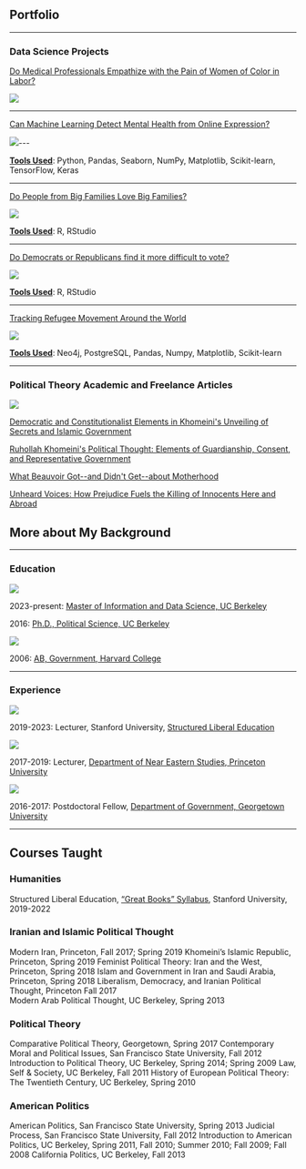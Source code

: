 ## Portfolio

---

### Data Science Projects 

[Do Medical Professionals Empathize with the Pain of Women of Color in Labor?](/woc_childbirth.md)

<img src="images/maternity_care_woc2.jpg?raw=true"/>

---
[Can Machine Learning Detect Mental Health from Online Expression?](/mental_health.md)

<img src="images/wordcloud.png?raw=true"/>---

<b><u>Tools Used</u></b>: Python, Pandas, Seaborn, NumPy, Matplotlib, Scikit-learn, TensorFlow, Keras

---
[Do People from Big Families Love Big Families?](/203_big_families.md)

<img src="images/brady_bunch_stairs2.jpg?raw=true"/>

<b><u>Tools Used</u></b>: R, RStudio

---
[Do Democrats or Republicans find it more difficult to vote?](/203_voting_difficulty_page.md)

<img src="images/voting-booths-with-no-people.jpg?raw=true"/>

<b><u>Tools Used</u></b>: R, RStudio

---
[Tracking Refugee Movement Around the World](/refugees.md)

<img src="images/neo4j_graph_refugees.png?raw=true"/>

<b><u>Tools Used</u></b>: Neo4j, PostgreSQL, Pandas, Numpy, Matplotlib, Scikit-learn


---

### Political Theory Academic and Freelance Articles

   <img src="images/Plato_Aristotle.jpg?raw=true"/>

[Democratic and Constitutionalist Elements in Khomeini's Unveiling of Secrets and Islamic Government](/pdf/journal_of_political_ideologies_nura.pdf)
  
[Ruhollah Khomeini's Political Thought: Elements of Guardianship, Consent, and Representative Government](/pdf/journal_of_shia_islamic_studies_nura.pdf)

[What Beauvoir Got--and Didn't Get--about Motherhood](https://philosophynow.org/issues/168/What_Simone_de_Beauvoir_Got_-_And_Didnt_Get_-_About_Motherhood)

[Unheard Voices: How Prejudice Fuels the Killing of Innocents Here and Abroad](https://www.commondreams.org/opinion/anti-muslim-prejudice-burlington-shooting)

## More about My Background

---

### Education

<img src="images/UC_Berkeley_logo.png?raw=true"/>

2023-present: [Master of Information and Data Science, UC Berkeley](https://www.ischool.berkeley.edu/programs/mids)

2016: [Ph.D., Political Science, UC Berkeley](https://polisci.berkeley.edu/)

<img src="images/Harvard_logo.png?raw=true"/>

2006: [AB, Government, Harvard College](https://www.gov.harvard.edu/)

---

### Experience

<img src="images/stanford_logo.jpg?raw=true"/>

2019-2023: Lecturer, Stanford University, [Structured Liberal Education](https://sis.stanford.edu/structured-liberal-education-sle)

<img src="images/princeton_logo.png?raw=true"/>

2017-2019: Lecturer, [Department of Near Eastern Studies, Princeton University](https://nes.princeton.edu/)

<img src="images/georgetown_logo.png?raw=true"/>

2016-2017: Postdoctoral Fellow, [Department of Government, Georgetown University](https://government.georgetown.edu/)

---

## Courses Taught

### Humanities
Structured Liberal Education, [“Great Books” Syllabus](http://slesyllabus.pbworks.com/w/browse/#view=ViewAllPages), Stanford University, 2019-2022

### Iranian and Islamic Political Thought
Modern Iran, Princeton, Fall 2017; Spring 2019 
Khomeini’s Islamic Republic, Princeton, Spring 2019 
Feminist Political Theory: Iran and the West, Princeton, Spring 2018 
Islam and Government in Iran and Saudi Arabia, Princeton, Spring 2018 
Liberalism, Democracy, and Iranian Political Thought, Princeton Fall 2017  
Modern Arab Political Thought, UC Berkeley, Spring 2013 

### Political Theory
Comparative Political Theory, Georgetown, Spring 2017 
Contemporary Moral and Political Issues, San Francisco State University, Fall 2012 
Introduction to Political Theory, UC Berkeley, Spring 2014; Spring 2009
Law, Self & Society, UC Berkeley, Fall 2011 
History of European Political Theory: The Twentieth Century, UC Berkeley, Spring 2010 

### American Politics
American Politics, San Francisco State University, Spring 2013 
Judicial Process, San Francisco State University, Fall 2012 
Introduction to American Politics, UC Berkeley, Spring 2011, Fall 2010; Summer 2010; Fall 2009; Fall 2008 
California Politics, UC Berkeley, Fall 2013 










